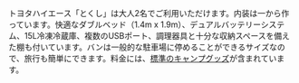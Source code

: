 トヨタハイエース「とくし」は大人2名でご利用いただけます。内装は一から作っています。快適なダブルベッド（1.4m x 1.9m）、デュアルバッテリーシステム、15L冷凍冷蔵庫、複数のUSBポート、調理器具と十分な収納スペースを備えた棚も付いています。バンは一般的な駐車場に停めることができるサイズなので、旅行も簡単にできます。料金には、[標準のキャンプグッズ](#equipment "標準のキャンプグッズ")が含まれています。